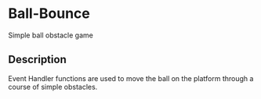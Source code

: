 # Ball-Bounce
Simple ball obstacle game
## Description
Event Handler functions are used to move the ball on the platform through a course of simple obstacles.
